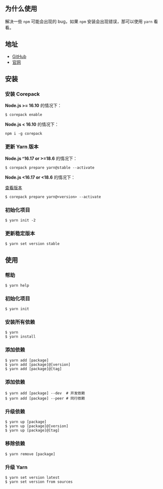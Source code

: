 ## 为什么使用

解决一些 `npm` 可能会出现的 bug，如果 `npm` 安装会出现错误，那可以使用 `yarn` 看看。



## 地址

- [GitHub](https://github.com/yarnpkg/berry)
- [官网](https://yarnpkg.com/)



## 安装

### 安装 Corepack

**Node.js >= 16.10** 的情况下：

```shell
$ corepack enable
```

**Node.js < 16.10** 的情况下：

```
npm i -g corepack
```



### 更新 Yarn 版本

**Node.js ^16.17 or >=18.6** 的情况下：

```shell
$ corepack prepare yarn@stable --activate
```

**Node.js <16.17 or <18.6** 的情况下：

[查看版本](https://github.com/yarnpkg/berry/releases/latest)

```shell
$ corepack prepare yarn@<version> --activate
```



### 初始化项目

```shell
$ yarn init -2
```



### 更新稳定版本

```shell
$ yarn set version stable
```



## 使用

### 帮助

```shell
$ yarn help
```



### 初始化项目

```shell
$ yarn init
```



### 安装所有依赖

```shell
$ yarn
$ yarn install
```



### 添加依赖

```shell
$ yarn add [package]
$ yarn add [package]@[version]
$ yarn add [package]@[tag]
```



### 添加依赖

```
$ yarn add [package] --dev  # 开发依赖
$ yarn add [package] --peer # 同行依赖
```



### 升级依赖

```shell
$ yarn up [package]
$ yarn up [package]@[version]
$ yarn up [package]@[tag]
```



### 移除依赖

```shell
$ yarn remove [package]
```



### 升级 Yarn

```shell
$ yarn set version latest
$ yarn set version from sources
```



